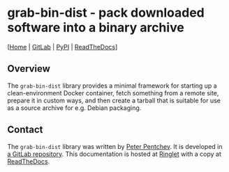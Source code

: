 <!--
SPDX-FileCopyrightText: Peter Pentchev <roam@ringlet.net>
SPDX-License-Identifier: BSD-2-Clause
-->

# grab-bin-dist - pack downloaded software into a binary archive

\[[Home][ringlet-home] | [GitLab][gitlab] | [PyPI][pypi] | [ReadTheDocs][readthedocs]\]

## Overview

The `grab-bin-dist` library provides a minimal framework for starting up
a clean-environment Docker container, fetch something from a remote site,
prepare it in custom ways, and then create a tarball that is suitable for
use as a source archive for e.g. Debian packaging.

## Contact

The `grab-bin-dist` library was written by [Peter Pentchev][roam].
It is developed in [a GitLab repository][gitlab].
This documentation is hosted at [Ringlet][ringlet-home] with a copy at [ReadTheDocs][readthedocs].

[roam]: mailto:roam@ringlet.net "Peter Pentchev"
[gitlab]: https://gitlab.com/ppentchev/grab-bin-dist "The grab-bin-dist GitLab repository"
[pypi]: https://pypi.org/project/grab-bin-dist/ "The grab-bin-dist Python Package Index page"
[readthedocs]: https://grab-bin-dist.readthedocs.io/ "The grab-bin-dist ReadTheDocs page"
[ringlet-home]: https://devel.ringlet.net/sysutils/grab-bin-dist/ "The Ringlet grab-bin-dist homepage"
